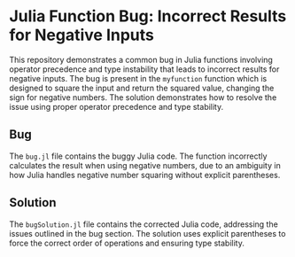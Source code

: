 # Julia Function Bug: Incorrect Results for Negative Inputs

This repository demonstrates a common bug in Julia functions involving operator precedence and type instability that leads to incorrect results for negative inputs.  The bug is present in the `myfunction` function which is designed to square the input and return the squared value, changing the sign for negative numbers.  The solution demonstrates how to resolve the issue using proper operator precedence and type stability.

## Bug

The `bug.jl` file contains the buggy Julia code. The function incorrectly calculates the result when using negative numbers, due to an ambiguity in how Julia handles negative number squaring without explicit parentheses.

## Solution

The `bugSolution.jl` file contains the corrected Julia code, addressing the issues outlined in the bug section. The solution uses explicit parentheses to force the correct order of operations and ensuring type stability.
